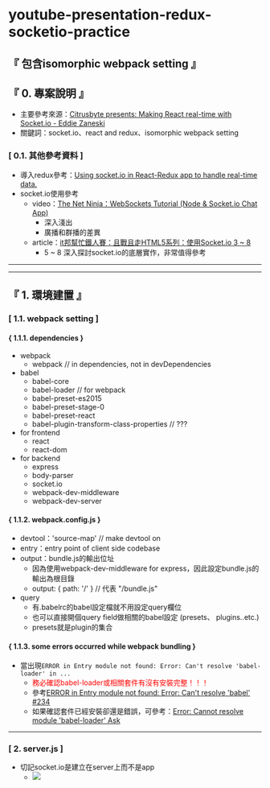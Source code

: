 # youtube-presentation-redux-socketio-practice

## 『 包含isomorphic webpack setting 』

## 『 0. 專案說明 』
- 主要參考來源：[Citrusbyte presents: Making React real-time with Socket.io - Eddie Zaneski](https://www.youtube.com/watch?v=9FPkN6ETqes&t=810s)
- 關鍵詞：socket.io、react and redux、isomorphic webpack setting
### [ 0.1. 其他參考資料 ]
- 導入redux參考：[Using socket.io in React-Redux app to handle real-time data.](https://medium.com/@gethylgeorge/using-socket-io-in-react-redux-app-to-handle-real-time-data-c0e734297795)
- socket.io使用參考
    - video：[The Net Ninja：WebSockets Tutorial (Node & Socket.io Chat App)](https://www.youtube.com/playlist?list=PL4cUxeGkcC9i4V-_ZVwLmOusj8YAUhj_9)
        - 深入淺出
        - 廣播和群播的差異
    - article：[it邦幫忙鐵人賽：且戰且走HTML5系列：使用Socket.io 3 ~ 8](http://ithelp.ithome.com.tw/articles/10102886)
        - 5 ~ 8 深入探討socket.io的底層實作，非常值得參考
<hr>
<hr>

## 『 1. 環境建置 』
### [ 1.1. webpack setting ]
#### { 1.1.1. dependencies }
- webpack
    - webpack // in dependencies, not in devDependencies
- babel
    - babel-core
    - babel-loader // for webpack 
    - babel-preset-es2015
    - babel-preset-stage-0
    - babel-preset-react
    - babel-plugin-transform-class-properties // ???
- for frontend
    - react
    - react-dom
- for backend
    - express
    - body-parser
    - socket.io
    - webpack-dev-middleware
    - webpack-dev-server

#### { 1.1.2. webpack.config.js }
- devtool：'source-map' // make devtool on
- entry：entry point of client side codebase
- output：bundle.js的輸出位址
    - 因為使用webpack-dev-middleware for express，因此設定bundle.js的輸出為根目錄
    - output: { path: '/' } // 代表 "/bundle.js"
- query
    - 有.babelrc的babel設定檔就不用設定query欄位
    - 也可以直接開個query field做相關的babel設定 (presets、 plugins..etc.)
    - presets就是plugin的集合
#### { 1.1.3. some errors occurred while webpack bundling }
- 當出現`ERROR in Entry module not found: Error: Can't resolve 'babel-loader' in ...`
    - <font color=red>務必確認babel-loader或相關套件有沒有安裝完整！！！</font>
    - 參考[ERROR in Entry module not found: Error: Can't resolve 'babel' #234](https://github.com/vuejs/vue-cli/issues/234)
    - 如果確認套件已經安裝卻還是錯誤，可參考：[Error: Cannot resolve module 'babel-loader' Ask](https://stackoverflow.com/questions/34538466/error-cannot-resolve-module-babel-loader)

<hr>

### [ 2. server.js ]
- 切記socket.io是建立在server上而不是app
    - ![](https://i.imgur.com/VwPJRnq.png)
